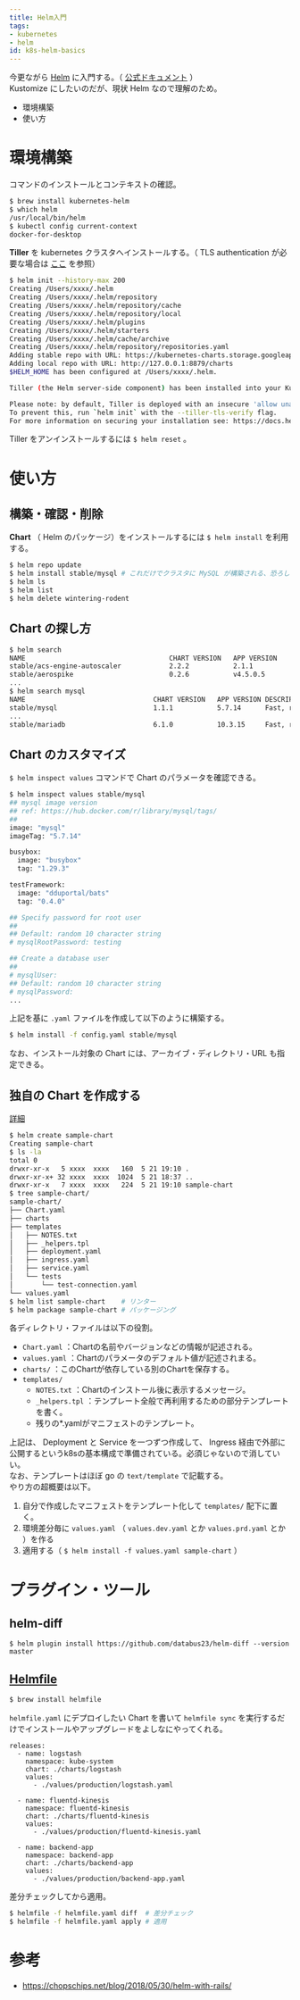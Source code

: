 ```yaml
---
title: Helm入門
tags:
- kubernetes
- helm
id: k8s-helm-basics
---
```


今更ながら [Helm](https://github.com/helm/helm) に入門する。（ [公式ドキュメント](https://helm.sh/docs/) ）  
Kustomize にしたいのだが、現状 Helm なので理解のため。

- 環境構築
- 使い方

# 環境構築

コマンドのインストールとコンテキストの確認。

``` bash
$ brew install kubernetes-helm
$ which helm
/usr/local/bin/helm
$ kubectl config current-context
docker-for-desktop
```

**Tiller** を kubernetes クラスタへインストールする。（ TLS authentication が必要な場合は [ここ](https://helm.sh/docs/using_helm/#using-ssl-between-helm-and-tiller) を参照）

``` bash
$ helm init --history-max 200
Creating /Users/xxxx/.helm
Creating /Users/xxxx/.helm/repository
Creating /Users/xxxx/.helm/repository/cache
Creating /Users/xxxx/.helm/repository/local
Creating /Users/xxxx/.helm/plugins
Creating /Users/xxxx/.helm/starters
Creating /Users/xxxx/.helm/cache/archive
Creating /Users/xxxx/.helm/repository/repositories.yaml
Adding stable repo with URL: https://kubernetes-charts.storage.googleapis.com
Adding local repo with URL: http://127.0.0.1:8879/charts
$HELM_HOME has been configured at /Users/xxxx/.helm.

Tiller (the Helm server-side component) has been installed into your Kubernetes Cluster.

Please note: by default, Tiller is deployed with an insecure 'allow unauthenticated users' policy.
To prevent this, run `helm init` with the --tiller-tls-verify flag.
For more information on securing your installation see: https://docs.helm.sh/using_helm/#securing-your-helm-installation
```

Tiller をアンインストールするには `$ helm reset` 。  

# 使い方

## 構築・確認・削除

**Chart** （ Helm のパッケージ）をインストールするには `$ helm install` を利用する。

``` bash
$ helm repo update
$ helm install stable/mysql # これだけでクラスタに MySQL が構築される、恐ろしい、、、
$ helm ls
$ helm list
$ helm delete wintering-rodent
```

## Chart の探し方

``` bash
$ helm search
NAME                                 	CHART VERSION	APP VERSION                 	DESCRIPTION
stable/acs-engine-autoscaler         	2.2.2        	2.1.1                       	DEPRECATED Scales worker nodes within agent pools
stable/aerospike                     	0.2.6        	v4.5.0.5                    	A Helm chart for Aerospike in Kubernetes
...
$ helm search mysql
NAME                            	CHART VERSION	APP VERSION	DESCRIPTION
stable/mysql                    	1.1.1        	5.7.14     	Fast, reliable, scalable, and easy to use open-source rel...
...
stable/mariadb                  	6.1.0        	10.3.15    	Fast, reliable, scalable, and easy to use open-source rel...
```

## Chart のカスタマイズ

`$ helm inspect values` コマンドで Chart のパラメータを確認できる。

``` bash
$ helm inspect values stable/mysql
## mysql image version
## ref: https://hub.docker.com/r/library/mysql/tags/
##
image: "mysql"
imageTag: "5.7.14"

busybox:
  image: "busybox"
  tag: "1.29.3"

testFramework:
  image: "dduportal/bats"
  tag: "0.4.0"

## Specify password for root user
##
## Default: random 10 character string
# mysqlRootPassword: testing

## Create a database user
##
# mysqlUser:
## Default: random 10 character string
# mysqlPassword:
...
```

上記を基に `.yaml` ファイルを作成して以下のように構築する。

``` bash
$ helm install -f config.yaml stable/mysql
```

なお、インストール対象の Chart には、アーカイブ・ディレクトリ・URL も指定できる。

## 独自の Chart を作成する

[詳細](https://helm.sh/docs/chart_template_guide/)

``` bash
$ helm create sample-chart
Creating sample-chart
$ ls -la
total 0
drwxr-xr-x   5 xxxx  xxxx   160  5 21 19:10 .
drwxr-xr-x+ 32 xxxx  xxxx  1024  5 21 18:37 ..
drwxr-xr-x   7 xxxx  xxxx   224  5 21 19:10 sample-chart
$ tree sample-chart/
sample-chart/
├── Chart.yaml
├── charts
├── templates
│   ├── NOTES.txt
│   ├── _helpers.tpl
│   ├── deployment.yaml
│   ├── ingress.yaml
│   ├── service.yaml
│   └── tests
│       └── test-connection.yaml
└── values.yaml
$ helm list sample-chart    # リンター
$ helm package sample-chart # パッケージング
```

各ディレクトリ・ファイルは以下の役割。

-  `Chart.yaml` ：Chartの名前やバージョンなどの情報が記述される。
- `values.yaml` ：Chartのパラメータのデフォルト値が記述されまる。
- `charts/` ：このChartが依存している別のChartを保存する。
- `templates/`
    -  `NOTES.txt` ：Chartのインストール後に表示するメッセージ。
    - `_helpers.tpl` ：テンプレート全般で再利用するための部分テンプレートを書く。
    - 残りの*.yamlがマニフェストのテンプレート。

上記は、 Deployment と Service を一つずつ作成して、 Ingress 経由で外部に公開するというk8sの基本構成で準備されている。必須じゃないので消していい。  
なお、テンプレートはほぼ go の `text/template` で記載する。  
やり方の超概要は以下。

1. 自分で作成したマニフェストをテンプレート化して `templates/` 配下に置く。
2. 環境差分毎に `values.yaml` （ `values.dev.yaml` とか `values.prd.yaml` とか ）を作る
3. 適用する（ `$ helm install -f values.yaml sample-chart` ）

# プラグイン・ツール

## helm-diff

```
$ helm plugin install https://github.com/databus23/helm-diff --version master
```

## [Helmfile](https://github.com/roboll/helmfile)

``` bash
$ brew install helmfile
```

`helmfile.yaml` にデプロイしたい Chart を書いて `helmfile sync` を実行するだけでインストールやアップグレードをよしなにやってくれる。

```
releases:
  - name: logstash
    namespace: kube-system
    chart: ./charts/logstash
    values:
      - ./values/production/logstash.yaml

  - name: fluentd-kinesis
    namespace: fluentd-kinesis
    chart: ./charts/fluentd-kinesis
    values:
      - ./values/production/fluentd-kinesis.yaml

  - name: backend-app
    namespace: backend-app
    chart: ./charts/backend-app
    values:
      - ./values/production/backend-app.yaml
```

差分チェックしてから適用。

``` bash
$ helmfile -f helmfile.yaml diff  # 差分チェック
$ helmfile -f helmfile.yaml apply # 適用
```

# 参考

- https://chopschips.net/blog/2018/05/30/helm-with-rails/